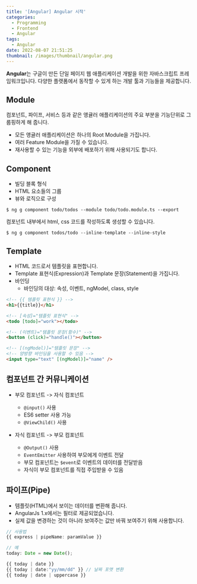 ```yaml
---
title: '[Angular] Angular 시작'
categories:
  - Programming
  - Frontend
  - Angular
tags:
  - Angular
date: 2022-08-07 21:51:25
thumbnail: /images/thumbnail/angular.png
---
```


**Angular**는 구글이 만든 단일 페이지 웹 애플리케이션 개발을 위한 자바스크립트 프레임워크입니다. 다양한 플랫폼에서 동작할 수 있게 하는 개발 툴과 기능들을 제공합니다.

## Module

컴포넌트, 파이프, 서비스 등과 같은 앵귤러 애플리케이션의 주요 부분을 기능단위로 그룹핑하게 해 줍니다.

- 모든 앵귤러 애플리케이션은 하나의 Root Module을 가집니다.
- 여러 Feature Module을 가질 수 있습니다.
- 재사용할 수 있는 기능을 외부에 배포하기 위해 사용되기도 합니다.

## Component

- 빌딩 블록 형식
- HTML 요소들의 그룹
- 뷰와 로직으로 구성

```shell
$ ng g component todo/todos --module todo/todo.module.ts --export
```

컴포넌트 내부에서 html, css 코드를 작성하도록 생성할 수 있습니다.

```shell
$ ng g component todos/todo --inline-template --inline-style
```

## Template

- HTML 코드로서 템플릿을 표현합니다.
- Template 표현식(Expression)과 Template 문장(Statement)을 가집니다.
- 바인딩
  - 바인딩의 대상: 속성, 이벤트, ngModel, class, style

```html
<!-- {{ 템플릿 표현식 }} -->
<h1>{{title}}</h1>

<!-- [속성]="템플릿 표현식" -->
<todo [todo]="work"></todo>

<!-- (이벤트)="템플릿 문장(함수)" -->
<button (click)="handle()"></button>

<!-- [(ngModel)]="템플릿 문장" -->
<!-- 양방향 바인딩을 사용할 수 있음 -->
<input type="text" [(ngModel)]="name" />
```

## 컴포넌트 간 커뮤니케이션

- 부모 컴포넌트 -> 자식 컴포넌트

  - `@input()` 사용
  - ES6 setter 사용 가능
  - `@ViewChild()` 사용

- 자식 컴포넌트 -> 부모 컴포넌트
  - `@Output()` 사용
  - `EventEmitter` 사용하여 부모에게 이벤트 전달
  - 부모 컴포넌트는 `$event`로 이벤트의 데이터를 전달받음
  - 자식이 부모 컴포넌트를 직접 주입받을 수 있음

## 파이프(Pipe)

- 템플릿(HTML)에서 보이는 데이터를 변환해 줍니다.
- AngularJs 1.x에서는 필터로 제공되었습니다.
- 실제 값을 변경하는 것이 아니라 보여주는 값만 바꿔 보여주기 위해 사용합니다.

```ts
// 사용법
{{ express | pipeName: paramValue }}

// 예
today: Date = new Date();

{{ today | date }}
{{ today | date:"yy/mm/dd" }} // 날짜 포맷 변환
{{ today | date | uppercase }}
```
